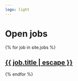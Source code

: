 ```yaml
---
logo: light
---
```


# Open jobs

<div>
{% for job in site.jobs %}
    <h2 class="post-title">
      <a href="{{ job.url | relative_url }}">
        {{ job.title | escape }}
      </a>
    </h2>
{% endfor %}
</div>
